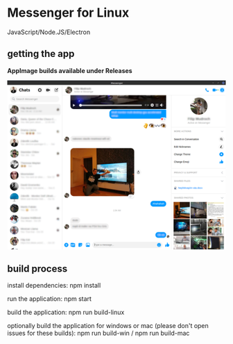 # Messenger for Linux
JavaScript/Node.JS/Electron

## getting the app
**AppImage builds available under Releases**

![screenshot](https://github.com/louckazdenekjr/messenger-for-linux/blob/master/build/screenshot.png)

## build process
install dependencies:
npm install

run the application:
npm start

build the application:
npm run build-linux

optionally build the application for windows or mac (please don't open issues for these builds):
npm run build-win / npm run build-mac
